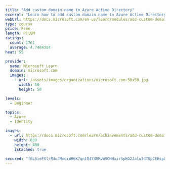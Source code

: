 ```yaml
---
title: "Add custom domain name to Azure Active Directory"
excerpt: "Learn how to add custom domain name to Azure Active Directory."
webUrl: https://docs.microsoft.com/en-us/learn/modules/add-custom-domain-name-azure-active-directory/
type: course
price: Free
length: PT18M
ratings:
  count: 1761
  average: 4.7484384
heat: 55

provider:
  name: Microsoft Learn
  domain: microsoft.com
  images:
    - url: /assets/images/organizations/microsoft.com-50x50.jpg
      width: 50
      height: 50

levels:
  - Beginner

topics:
  - Azure
  - Identity

images:
  - url: https://docs.microsoft.com/learn/achievements/add-custom-domain-name-azure-active-directory-social.png
    width: 800
    height: 400
    isCached: true

secured: "f6LSieFXl/R4oJMmoiWH6X7qntQ474GRvWVOHHxir5pKG2JaluIdTSpCEHspUFRskS5LAMWZMgnY+zd+zjEuzfr5RGH4qJyptaDy5rHMwllNSLEvNWctOP4K+4Zr/uu/ztdsVDFyWQQ742LDYxaK16jSL5Ls1iTWN1uKSek1kCbR8ml2OydAO7pJ2eDuZZh553gICdjJJ7FSp5Q2z/opja4Er5kkM7S7F5g5RYZNL4EURI9VXLtj86DBhleixpCDO4ua/ZL2+96GJbkvFeXxYF7MNDguGOdbERCG1gBRGjIfCOuU+J00RGUrQsxmugg7P/jvjGKrWHhr1jB0jBPM88DkzyyxiRK/Xc4szKgUpdY9GnvfU2hA9dtSBTKzvzV3+TdH2DgC7c2u0p6Gui0XVQxT01BfxWF6ySylH1SYY+8=;2Z0GLnaP3VtL62Jwo4YChw=="
---
```


